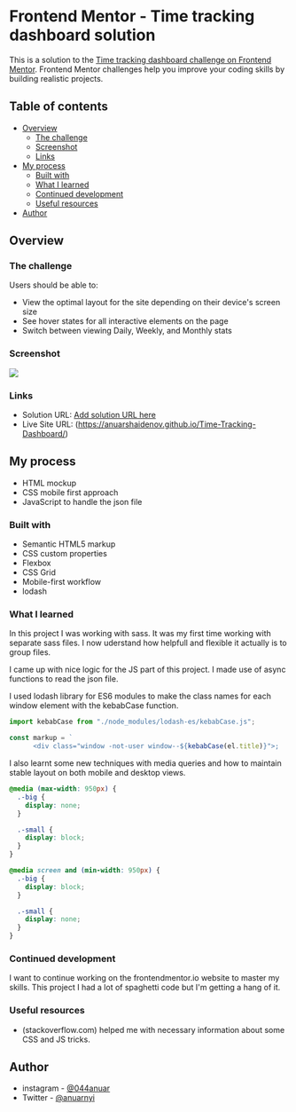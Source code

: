 # Frontend Mentor - Time tracking dashboard solution

This is a solution to the [Time tracking dashboard challenge on Frontend Mentor](https://www.frontendmentor.io/challenges/time-tracking-dashboard-UIQ7167Jw). Frontend Mentor challenges help you improve your coding skills by building realistic projects.

## Table of contents

- [Overview](#overview)
  - [The challenge](#the-challenge)
  - [Screenshot](#screenshot)
  - [Links](#links)
- [My process](#my-process)
  - [Built with](#built-with)
  - [What I learned](#what-i-learned)
  - [Continued development](#continued-development)
  - [Useful resources](#useful-resources)
- [Author](#author)

## Overview

### The challenge

Users should be able to:

- View the optimal layout for the site depending on their device's screen size
- See hover states for all interactive elements on the page
- Switch between viewing Daily, Weekly, and Monthly stats

### Screenshot

![](/images/screenshot.jpg)

### Links

- Solution URL: [Add solution URL here](https://your-solution-url.com)
- Live Site URL: (https://anuarshaidenov.github.io/Time-Tracking-Dashboard/)

## My process

- HTML mockup
- CSS mobile first approach
- JavaScript to handle the json file

### Built with

- Semantic HTML5 markup
- CSS custom properties
- Flexbox
- CSS Grid
- Mobile-first workflow
- lodash

### What I learned

In this project I was working with sass. It was my first time working with separate sass files. I now uderstand how helpfull and flexible it actually is to group files.

I came up with nice logic for the JS part of this project. I made use of async functions to read the json file.

I used lodash library for ES6 modules to make the class names for each window element with the kebabCase function.

```js
import kebabCase from "./node_modules/lodash-es/kebabCase.js";

const markup = `
      <div class="window -not-user window--${kebabCase(el.title)}">;
```

I also learnt some new techniques with media queries and how to maintain stable layout on both mobile and desktop views.

```css
@media (max-width: 950px) {
  .-big {
    display: none;
  }

  .-small {
    display: block;
  }
}

@media screen and (min-width: 950px) {
  .-big {
    display: block;
  }

  .-small {
    display: none;
  }
}
```

### Continued development

I want to continue working on the frontendmentor.io website to master my skills. This project I had a lot of spaghetti code but I'm getting a hang of it.

### Useful resources

- (stackoverflow.com) helped me with necessary information about some CSS and JS tricks.

## Author

- instagram - [@044anuar](https://www.instagram.com/044anuar/)
- Twitter - [@anuarnyi](https://www.twitter.com/anuarnyi)
